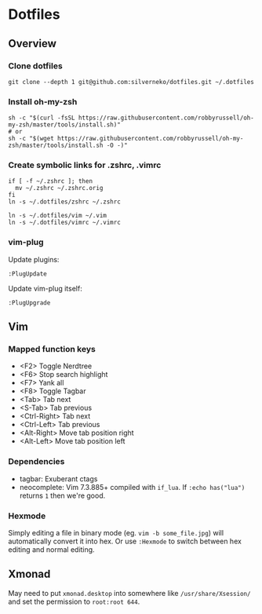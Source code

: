 # Dotfiles

## Overview

### Clone dotfiles
```
git clone --depth 1 git@github.com:silverneko/dotfiles.git ~/.dotfiles
```


### Install oh-my-zsh
```
sh -c "$(curl -fsSL https://raw.githubusercontent.com/robbyrussell/oh-my-zsh/master/tools/install.sh)"
# or
sh -c "$(wget https://raw.githubusercontent.com/robbyrussell/oh-my-zsh/master/tools/install.sh -O -)"
```


### Create symbolic links for .zshrc, .vimrc
```
if [ -f ~/.zshrc ]; then
  mv ~/.zshrc ~/.zshrc.orig
fi
ln -s ~/.dotfiles/zshrc ~/.zshrc

ln -s ~/.dotfiles/vim ~/.vim
ln -s ~/.dotfiles/vimrc ~/.vimrc
```


### vim-plug
Update plugins:
```
:PlugUpdate
```
Update vim-plug itself:
```
:PlugUpgrade
```


## Vim

### Mapped function keys
- \<F2\>                Toggle Nerdtree
- \<F6\>                Stop search highlight
- \<F7\>                Yank all
- \<F8\>                Toggle Tagbar
- \<Tab\>               Tab next
- \<S-Tab\>             Tab previous
- \<Ctrl-Right\>        Tab next
- \<Ctrl-Left\>         Tab previous
- \<Alt-Right\>         Move tab position right
- \<Alt-Left\>          Move tab position left


### Dependencies
- tagbar: Exuberant ctags
- neocomplete: Vim 7.3.885+ compiled with `if_lua`. If `:echo has("lua")` returns `1` then we're good.


### Hexmode
Simply editing a file in binary mode (eg. `vim -b some_file.jpg`)
will automatically convert it into hex.
Or use `:Hexmode` to switch between hex editing and normal editing.


## Xmonad
May need to put `xmonad.desktop` into somewhere like `/usr/share/Xsession/` and set the permission to `root:root 644`.
